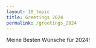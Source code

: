 ```yaml
---
layout: 10_topic
title: Greetings 2024
permalink: /greetings_2024
---
```


Meine Besten Wünsche für 2024!